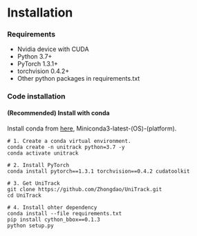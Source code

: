 # Installation

### Requirements
* Nvidia device with CUDA 
* Python 3.7+
* PyTorch 1.3.1+
* torchvision 0.4.2+
* Other python packages in requirements.txt

### Code installation

#### (Recommended) Install with conda

Install conda from [here](https://repo.anaconda.com/miniconda/), Miniconda3-latest-(OS)-(platform).
```shell
# 1. Create a conda virtual environment.
conda create -n unitrack python=3.7 -y
conda activate unitrack

# 2. Install PyTorch
conda install pytorch==1.3.1 torchvision==0.4.2 cudatoolkit

# 3. Get UniTrack
git clone https://github.com/Zhongdao/UniTrack.git
cd UniTrack

# 4. Install ohter dependency
conda install --file requirements.txt 
pip install cython_bbox==0.1.3
python setup.py

```

